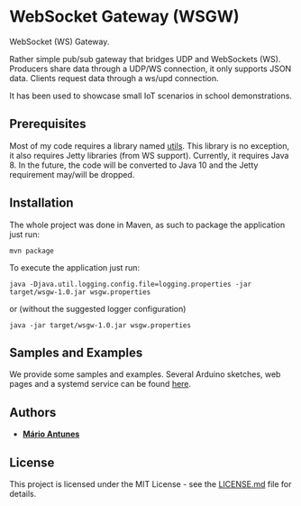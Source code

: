 # WebSocket Gateway (WSGW)

WebSocket (WS) Gateway.

Rather simple pub/sub gateway that bridges UDP and WebSockets (WS).
Producers share data through a UDP/WS connection, it only supports JSON data.
Clients request data through a ws/upd connection.

It has been used to showcase small IoT scenarios in school demonstrations.

## Prerequisites

Most of my code requires a library named [utils](https://github.com/mariolpantunes/utils).
This library is no exception, it also requires Jetty libraries (from WS support).
Currently, it requires Java 8.
In the future, the code will be converted to Java 10 and the Jetty requirement may/will be dropped.

## Installation

The whole project was done in Maven, as such to package the application just run:
```
mvn package
```

To execute the application just run:
```
java -Djava.util.logging.config.file=logging.properties -jar target/wsgw-1.0.jar wsgw.properties 
```
or (without the suggested logger configuration)
```
java -jar target/wsgw-1.0.jar wsgw.properties 
```

## Samples and Examples

We provide some samples and examples.
Several Arduino sketches, web pages and a systemd service can be found [here](samples).

## Authors

* **[Mário Antunes](https://github.com/mariolpantunes)**

## License

This project is licensed under the MIT License - see the [LICENSE.md](LICENSE.md) file for details.
